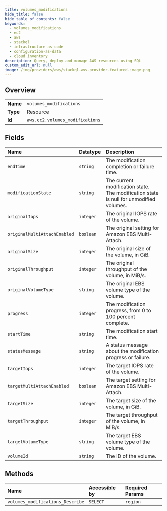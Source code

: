 ```yaml
---
title: volumes_modifications
hide_title: false
hide_table_of_contents: false
keywords:
  - volumes_modifications
  - ec2
  - aws    
  - stackql
  - infrastructure-as-code
  - configuration-as-data
  - cloud inventory
description: Query, deploy and manage AWS resources using SQL
custom_edit_url: null
image: /img/providers/aws/stackql-aws-provider-featured-image.png
---
```

  
    

## Overview
<table><tbody>
<tr><td><b>Name</b></td><td><code>volumes_modifications</code></td></tr>
<tr><td><b>Type</b></td><td>Resource</td></tr>
<tr><td><b>Id</b></td><td><code>aws.ec2.volumes_modifications</code></td></tr>
</tbody></table>

## Fields
| Name | Datatype | Description |
|:-----|:---------|:------------|
| `endTime` | `string` | The modification completion or failure time. |
| `modificationState` | `string` | The current modification state. The modification state is null for unmodified volumes. |
| `originalIops` | `integer` | The original IOPS rate of the volume. |
| `originalMultiAttachEnabled` | `boolean` | The original setting for Amazon EBS Multi-Attach. |
| `originalSize` | `integer` | The original size of the volume, in GiB. |
| `originalThroughput` | `integer` | The original throughput of the volume, in MiB/s. |
| `originalVolumeType` | `string` | The original EBS volume type of the volume. |
| `progress` | `integer` | The modification progress, from 0 to 100 percent complete. |
| `startTime` | `string` | The modification start time. |
| `statusMessage` | `string` | A status message about the modification progress or failure. |
| `targetIops` | `integer` | The target IOPS rate of the volume. |
| `targetMultiAttachEnabled` | `boolean` | The target setting for Amazon EBS Multi-Attach. |
| `targetSize` | `integer` | The target size of the volume, in GiB. |
| `targetThroughput` | `integer` | The target throughput of the volume, in MiB/s. |
| `targetVolumeType` | `string` | The target EBS volume type of the volume. |
| `volumeId` | `string` | The ID of the volume. |
## Methods
| Name | Accessible by | Required Params |
|:-----|:--------------|:----------------|
| `volumes_modifications_Describe` | `SELECT` | `region` |
